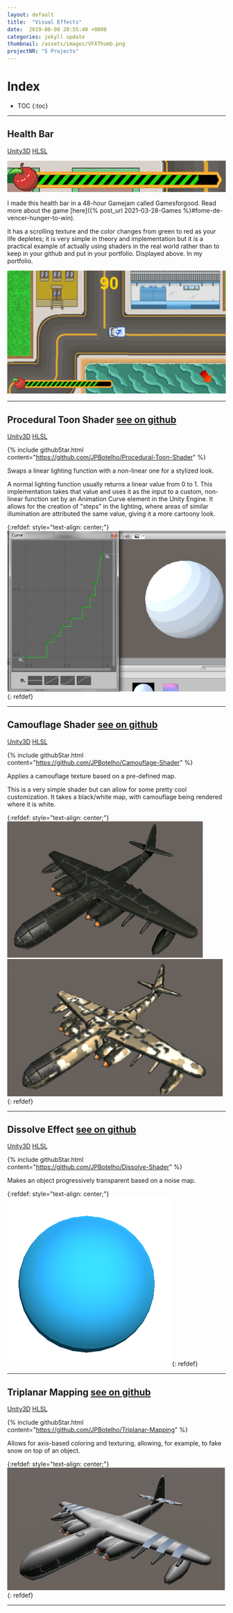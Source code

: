 ```yaml
---
layout: default
title:  "Visual Effects"
date:  2019-08-09 20:55:40 +0800
categories: jekyll update
thumbnail: /assets/images/VFXThumb.png
projectNR: "5 Projects"
---
```


<script async defer src="https://buttons.github.io/buttons.js"></script>



# Index
* TOC
{:toc}

---

## Health Bar

<div markdown="0" class = "tagContainer">
<a href="#" class = "unityTag">Unity3D</a>
<a href ="#" class = "hlslTag"> HLSL</a>
</div>

![Test](/portfolio/assets/images/AnimatedBar.gif "Image")

I made this health bar in a 48-hour Gamejam called Gamesforgood. Read more about the game [here]({% post_url 2021-03-28-Games %}#fome-de-vencer-hunger-to-win).

It has a scrolling texture and the color changes from green to red as your life depletes; it is very simple in theory and implementation but it is a practical example of actually using shaders in the real world rather than to keep in your github and put in your portfolio. Displayed above. In my portfolio.

![Test](/assets/images/FomeDeVencer2.png "Image")


---

## Procedural Toon Shader  <a href="https://github.com/JPBotelho/Procedural-Toon-Shader" class = "githubLink">see on github</a>

<div markdown="0" class = "tagContainer">
<a href="#" class = "unityTag">Unity3D</a>
<a href ="#" class = "hlslTag"> HLSL</a>
</div>

{% include githubStar.html content="https://github.com/JPBotelho/Procedural-Toon-Shader" %} 

Swaps a linear lighting function with a non-linear one for a stylized look.

A normal lighting function usually returns a linear value from 0 to 1. This implementation takes that value and uses it as the input to a custom, non-linear function set by an Animation Curve element in the Unity Engine. It allows for the creation of "steps" in the lighting, where areas of similar illumination are attributed the same value, giving it a more cartoony look.

{:refdef: style="text-align: center;"}
![Test](/assets/images/ProcToonShader.png "Image")
{: refdef}

----



## Camouflage Shader <a href="https://github.com/JPBotelho/Camouflage-Shader" class = "githubLink">see on github</a>

<div markdown="https://github.com/JPBotelho/Fractal-Megacollection" class = "tagContainer">
<a href="#" class = "unityTag">Unity3D</a>
<a href ="#" class = "hlslTag"> HLSL</a>
</div>

{% include githubStar.html content="https://github.com/JPBotelho/Camouflage-Shader" %} 


Applies a camouflage texture based on a pre-defined map.

This is a very simple shader but can allow for some pretty cool customization. It takes a black/white map, with camouflage being rendered where it is white. 

{:refdef: style="text-align: center;"}
![Test](/assets/images/Camo2.png "Image")
![Test](/assets/images/Camo1.png "Image")
{: refdef}

---


## Dissolve Effect <a href="https://github.com/JPBotelho/Dissolve-Shader" class = "githubLink">see on github</a>

<div markdown="0" class = "tagContainer">
<a href="#" class = "unityTag">Unity3D</a>
<a href ="#" class = "hlslTag"> HLSL</a>
</div>

{% include githubStar.html content="https://github.com/JPBotelho/Dissolve-Shader" %} 

Makes an object progressively transparent based on a noise map.


{:refdef: style="text-align: center;"}
![Test](/assets/images/Dissolve.gif "Image")
{: refdef}

---


## Triplanar Mapping <a href="https://github.com/JPBotelho/Triplanar-Mapping" class = "githubLink">see on github</a>

<div markdown="0" class = "tagContainer">
<a href="#" class = "unityTag">Unity3D</a>
<a href ="#" class = "hlslTag"> HLSL</a>
</div>

{% include githubStar.html content="https://github.com/JPBotelho/Triplanar-Mapping" %} 

Allows for axis-based coloring and texturing, allowing, for example, to fake snow on top of an object.

{:refdef: style="text-align: center;"}
![Test](/assets/images/Triplanar.png "Image")
{: refdef}

---






